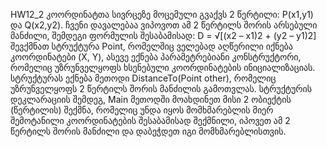 ﻿HW12_2
კოორდინატთა სივრცეზე მოცემული გვაქვს 2 წერტილი: P(x1,y1) და Q(x2,y2).
ჩვენი დავალებაა ვიპოვოთ ამ 2 წერტილს შორის არსებული მანძილი, შემდეგი
ფორმულის შესაბამისად: D = √[(x2 – x1)2 + (y2 – y1)2]
შევქმნათ სტრუქტურა Point, რომელშიც ველებად აღწერილი იქნება კოორდინატები
(X, Y), ასევე ექნება პარამეტრებიანი კონსტრუქტორი, რომელიც უზრუნველყოფს
ხსენებული კოორდინატების ინიციალიზაციას.
სტრუქტურას ექნება მეთოდი DistanceTo(Point other), რომელიც უზრუნველყოფს 2
წერტილს შორის მანძილის გამოთვლას.
სტრუქტურის დეკლარაციის შემდეგ, Main მეთოდში მოახდინეთ მისი 2 ობიექტის
(წერტილის) შექმნა, რომელიც უნდა იყოს მომხმარებლის მიერ შემოტანილი
კოორდინატების შესაბამისად შექმნილი, იპოვეთ ამ 2 წერტილს შორის მანძილი და
დაბეჭდეთ იგი მომხმარებლისთვის.